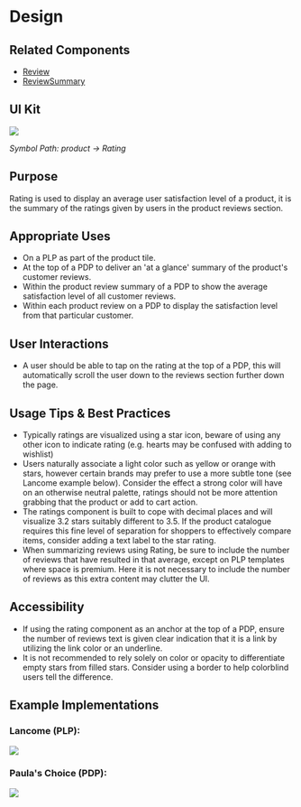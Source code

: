 # Design

## Related Components

- [Review](#!/Review)
- [ReviewSummary](#!/ReviewSummary)

## UI Kit

![](../../assets/images/components/rating/rating-uikit.png)

*Symbol Path: product -> Rating*

## Purpose

Rating is used to display an average user satisfaction level of a product, it is the summary of the ratings given by users in the product reviews section.

## Appropriate Uses

- On a PLP as part of the product tile.
- At the top of a PDP to deliver an 'at a glance' summary of the product's customer reviews.
- Within the product review summary of a PDP to show the average satisfaction level of all customer reviews.
- Within each product review on a PDP to display the satisfaction level from that particular customer.

## User Interactions

- A user should be able to tap on the rating at the top of a PDP, this will automatically scroll the user down to the reviews section further down the page.

## Usage Tips & Best Practices

- Typically ratings are visualized using a star icon, beware of using any other icon to indicate rating (e.g. hearts may be confused with adding to wishlist)
- Users naturally associate a light color such as yellow or orange with stars, however certain brands may prefer to use a more subtle tone (see Lancome example below). Consider the effect a strong color will have on an otherwise neutral palette, ratings should not be more attention grabbing that the product or add to cart action.
- The ratings component is built to cope with decimal places and will visualize 3.2 stars suitably different to 3.5. If the product catalogue requires this fine level of separation for shoppers to effectively compare items, consider adding a text label to the star rating.
- When summarizing reviews using Rating, be sure to include the number of reviews that have resulted in that average, except on PLP templates where space is premium. Here it is not necessary to include the number of reviews as this extra content may clutter the UI.

## Accessibility

- If using the rating component as an anchor at the top of a PDP, ensure the number of reviews text is given clear indication that it is a link by utilizing the link color or an underline.
- It is not recommended to rely solely on color or opacity to differentiate empty stars from filled stars. Consider using a border to help colorblind users tell the difference.

## Example Implementations

### Lancome (PLP):

![](../../assets/images/components/rating/rating-lancome.png)

### Paula's Choice (PDP):

![](../../assets/images/components/rating/rating-paulas.png)
